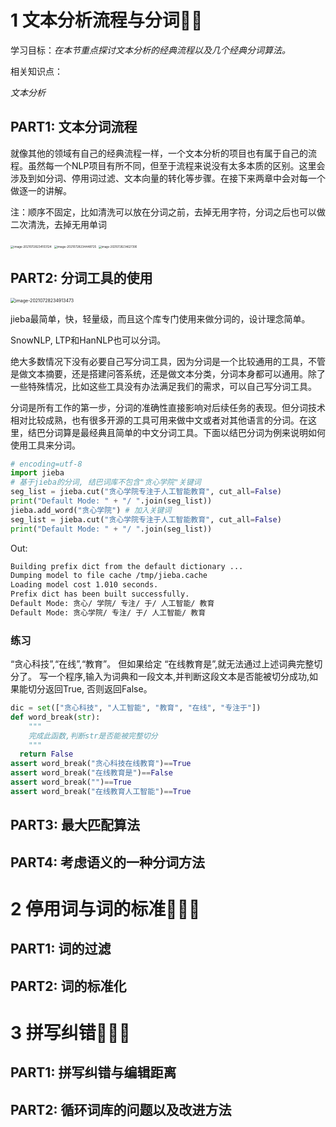 # 1 文本分析流程与分词🌟🌟	

学习目标：*在本节重点探讨文本分析的经典流程以及几个经典分词算法。*

相关知识点：

*文本分析*



## PART1: 文本分词流程

就像其他的领域有自己的经典流程一样，一个文本分析的项目也有属于自己的流程。虽然每一个NLP项目有所不同，但至于流程来说没有太多本质的区别。这里会涉及到如分词、停用词过滤、文本向量的转化等步骤。在接下来两章中会对每一个做逐一的讲解。

注：顺序不固定，比如清洗可以放在分词之前，去掉无用字符，分词之后也可以做二次清洗，去掉无用单词

<img src="/Users/yunwanxu/Library/Application Support/typora-user-images/image-20210728234103124.png" alt="image-20210728234103124" style="zoom: 33%;" />

<img src="/Users/yunwanxu/Library/Application Support/typora-user-images/image-20210728234448725.png" alt="image-20210728234448725" style="zoom:33%;" />

<img src="/Users/yunwanxu/Library/Application Support/typora-user-images/image-20210728234627390.png" alt="image-20210728234627390" style="zoom:30%;" />

## PART2: 分词工具的使用



<img src="/Users/yunwanxu/Library/Application Support/typora-user-images/image-20210728234913473.png" alt="image-20210728234913473" style="zoom:50%;" />

jieba最简单，快，轻量级，而且这个库专门使用来做分词的，设计理念简单。

SnowNLP, LTP和HanNLP也可以分词。

绝大多数情况下没有必要自己写分词工具，因为分词是一个比较通用的工具，不管是做文本摘要，还是搭建问答系统，还是做文本分类，分词本身都可以通用。除了一些特殊情况，比如这些工具没有办法满足我们的需求，可以自己写分词工具。



分词是所有工作的第一步，分词的准确性直接影响对后续任务的表现。但分词技术相对比较成熟，也有很多开源的工具可用来做中文或者对其他语言的分词。在这里，结巴分词算是最经典且简单的中文分词工具。下面以结巴分词为例来说明如何使用工具来分词。



```python
# encoding=utf-8
import jieba
# 基于jieba的分词, 结巴词库不包含"贪心学院"关键词
seg_list = jieba.cut("贪心学院专注于人工智能教育", cut_all=False)
print("Default Mode: " + "/ ".join(seg_list))
jieba.add_word("贪心学院") # 加入关键词
seg_list = jieba.cut("贪心学院专注于人工智能教育", cut_all=False)
print("Default Mode: " + "/ ".join(seg_list))
```

Out:

```txt
Building prefix dict from the default dictionary ...
Dumping model to file cache /tmp/jieba.cache
Loading model cost 1.010 seconds.
Prefix dict has been built successfully.
Default Mode: 贪心/ 学院/ 专注/ 于/ 人工智能/ 教育
Default Mode: 贪心学院/ 专注/ 于/ 人工智能/ 教育
```

### 练习

“贪心科技”,“在线”,“教育”。 但如果给定 “在线教育是”,就无法通过上述词典完整切分了。 写一个程序,输入为词典和一段文本,并判断这段文本是否能被切分成功,如果能切分返回True, 否则返回False。

```python
dic = set(["贪心科技", "人工智能", "教育", "在线", "专注于"])
def word_break(str):
    """
    完成此函数,判断str是否能被完整切分
    """
  return False
assert word_break("贪心科技在线教育")==True
assert word_break("在线教育是")==False
assert word_break("")==True
assert word_break("在线教育人工智能")==True
```





## PART3: 最大匹配算法



## PART4: 考虑语义的一种分词方法

# 2 停用词与词的标准🌟🌟🌟

## PART1: 词的过滤

## PART2: 词的标准化

# 3 拼写纠错🌟🌟🌟

## PART1: 拼写纠错与编辑距离

## PART2: 循环词库的问题以及改进方法